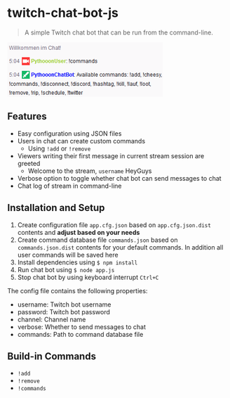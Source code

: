 # twitch-chat-bot-js

> A simple Twitch chat bot that can be run from the command-line.

![Chat Bot](./.media/TwitterPost.png)

## Features

- Easy configuration using JSON files
- Users in chat can create custom commands
  - Using `!add` or `!remove`
- Viewers writing their first message in current stream session are greeted
  - Welcome to the stream, `username` HeyGuys
- Verbose option to toggle whether chat bot can send messages to chat
- Chat log of stream in command-line

## Installation and Setup

1. Create configuration file `app.cfg.json` based on `app.cfg.json.dist` contents and **adjust based on your needs**
1. Create command database file `commands.json` based on `commands.json.dist` contents for your default commands. In addition all user commands will be saved here
1. Install dependencies using `$ npm install`
1. Run chat bot using `$ node app.js`
1. Stop chat bot by using keyboard interrupt `Ctrl+C`

The config file contains the following properties:

- username: Twitch bot username
- password: Twitch bot password
- channel: Channel name
- verbose: Whether to send messages to chat
- commands: Path to command database file

## Build-in Commands

- `!add`
- `!remove`
- `!commands`

